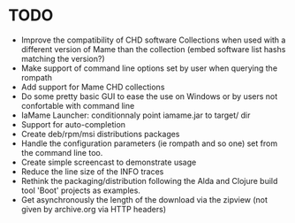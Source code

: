 TODO
====

-   Improve the compatibility of CHD software Collections when used with 
    a different version of Mame than the collection 
    (embed software list hashs matching the version?)
-   Make support of command line options set by user when querying the rompath
-   Add support for Mame CHD collections
-   Do some pretty basic GUI to ease the use on Windows or by users not 
    confortable with command line
-   IaMame Launcher: conditionnaly point iamame.jar to target/ dir
-   Support for auto-completion
-   Create deb/rpm/msi distributions packages
-   Handle the configuration parameters (ie rompath and so one) set from
    the command line too.
-   Create simple screencast to demonstrate usage
-   Reduce the line size of the INFO traces
-   Rethink the packaging/distribution following the Alda and Clojure build
    tool 'Boot' projects as examples.
-   Get asynchronously the length of the download via the zipview 
    (not given by archive.org via HTTP headers)
